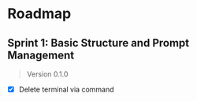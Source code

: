# Roadmap

## Sprint 1: Basic Structure and Prompt Management

> Version 0.1.0

- [x] Delete terminal via command